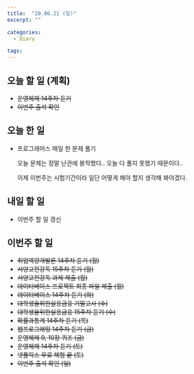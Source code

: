 ```yaml
---
title:  "20.06.21 (일)"
excerpt: ""

categories:
  - Diary

tags:
---
```


## 오늘 할 일 (계획)

- ~~운영체제 14주차 듣기~~
- ~~이번주 출석 확인~~

## 오늘 한 일

- 프로그래머스 매일 한 문제 풀기

  오늘 문제는 정말 난관에 봉착했다.. 오늘 다 풀지 못했기 때문이다..

  이제 이번주는 시험기간이라 일단 어떻게 해야 할지 생각해 봐야겠다.


## 내일 할 일

- 이번주 할 일 갱신

## 이번주 할 일

- ~~취업역량개발론 14주차 듣기 (월)~~
- ~~서양고전강독 15주차 듣기 (월)~~
- ~~서양고전강독 과제 제출 (월)~~
- ~~데이터베이스 프로젝트 최종 파일 제출 (월)~~
- ~~데이터베이스 14주차 듣기 (화)~~
- ~~대학생을위한실용금융 기말고사 (수)~~
- ~~대학생을위한실용금융 15주차 듣기 (수)~~
- ~~확률과통계 14주차 듣기 (목)~~
- ~~웹프로그래밍 14주차 듣기 (금)~~
- ~~운영체제 9, 10장 퀴즈 (금)~~
- ~~운영체제 14주차 듣기 (토)~~
- ~~넷플릭스 무료 체험 끝 (토)~~
- ~~이번주 출석 확인 (일)~~

